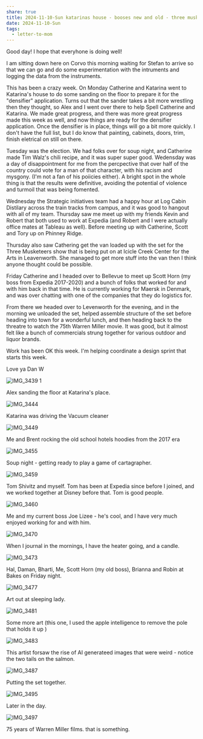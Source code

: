 ```yaml
---
share: true
title: 2024-11-10-Sun katarinas house - booses new and old - three musketeers
date: 2024-11-10-Sun
tags:
  - letter-to-mom
---
```


Good day!  I hope that everyhone is doing well!

I am sitting down here on Corvo this morning waiting for Stefan to arrive so that we can go and do some experimentation with the intruments and logging the data from the instruments.

This has been a crazy week.  On Monday Catherine and Katarina went to Katarina's house to do some sanding on the floor to prepare it for the "densifier" application.  Turns out that the sander takes a bit more wrestling then they thought, so Alex and I went over there to help Spell Catherine and Katarina.   We made  great progress, and there was more great progress made this week as well, and now things are ready for the densifier application.  Once the densifier is in place, things will go a bit more quickly.  I don't have the full list, but I do know that painting, cabinets, doors, trim, finish eletrical on still on there.

Tuesday was the election.  We had folks over for soup night, and Catherine made Tim Walz's chili recipe, and it was super super good.    Wedensday was a day of disappointment for me from the percpective that over half of the country could vote for a man of that character, with his racism and mysgony.  (I'm not a fan of his poiicies either).  A bright spot in the whole thing is that the results were definitive, avoiding the potential of violence and turmoil that was being fomented.   

Wednesday the Strategic initiatives team had a happy hour at Log Cabin Distilary across the train tracks from campus, and it was good to hangout with all of my team.  Thursday saw me meet up with my friends Kevin and Robert that both used to work at Expedia (and Robert and I were actually office mates at Tableau as well). Before meeting up with Catherine, Scott and Tory up on Phinney Ridge.   

Thursday also saw Cathering get the van loaded up with the set for the Three Musketeers show that is being put on at Icicle Creek Center for the Arts in Leavenworth.   She managed to get more stuff into the van then I think anyone thought could be possible.

Friday Catherine and I headed over to Bellevue to meet up Scott Horn (my boss from Expedia 2017-2020) and a bunch of folks that worked for and with him back in that time.  He is currently working for Maersk in Denmark, and was over chatting with one of the companies that they do logistics for.

From there we headed over to Levenworth for the evening, and in the morning we unloaded the set, helped assemble structure of the set before heading into town for a wonderful lunch, and then heading back to the threatre to watch the 75th Warren Miller movie.   It was good, but it almost felt like a bunch of commercials strung together for various outdoor and liquor brands.

Work has been OK this week.   I'm helping coordinate a design sprint that starts this week.

Love ya
Dan W


![IMG_3439 1](../attachments/IMG_3439%201.png)

Alex sanding the floor at Katarina's place.

![IMG_3444](../attachments/IMG_3444.png)

Katarina was driving the Vacuum cleaner

![IMG_3449](../attachments/IMG_3449.png)

Me and Brent rocking the old school hotels hoodies from the 2017 era

![IMG_3455](../attachments/IMG_3455.png)

Soup night - getting ready to play a game of cartagrapher.

![IMG_3459](../attachments/IMG_3459.png)

Tom Shivitz and myself.   Tom has been at Expedia since before I joined, and we worked together at Disney before that.  Tom is good people.

![IMG_3460](../attachments/IMG_3460.png)

Me and my current boss Joe Lizee - he's cool, and I have very much enjoyed working for and with him.

![IMG_3470](../attachments/IMG_3470.png)

When I journal in the mornings, I have the heater going, and a candle.  

![IMG_3473](../attachments/IMG_3473.png)

Hal, Daman, Bharti, Me, Scott Horn (my old boss), Brianna and Robin at Bakes on Friday night.

![IMG_3477](../attachments/IMG_3477.png)

Art out at sleeping lady.

![IMG_3481](../attachments/IMG_3481.png)

Some more art (this one, I used the apple intelligence to remove the pole that holds it up )

![IMG_3483](../attachments/IMG_3483.png)

This artist forsaw the rise of AI generateed images that were weird - notice the two tails on the salmon.

![IMG_3487](../attachments/IMG_3487.png)

Putting the set together.

![IMG_3495](../attachments/IMG_3495.png)

Later in the day.

![IMG_3497](../attachments/IMG_3497.png)

75 years of Warren Miller films.  that is something.